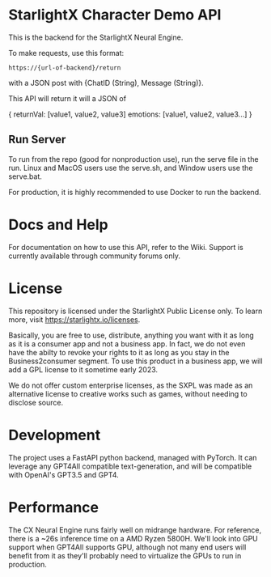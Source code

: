 # StarlightX Character Demo API
This is the backend for the StarlightX Neural Engine.

To make requests, use this format:

`https://{url-of-backend}/return`

with a JSON post with 
{ChatID (String), Message (String)}.

This API will return it will a JSON of

{
    returnVal: [value1, value2, value3]
    emotions: [value1, value2, value3...]
}

## Run Server
To run from the repo (good for nonproduction use), run the serve file in the run. 
Linux and MacOS users use the serve.sh, and Window users use the serve.bat.

For production, it is highly recommended to use Docker to run the backend.

# Docs and Help
For documentation on how to use this API, refer to the Wiki.
Support is currently available through community forums only.


# License
This repository is licensed under the StarlightX Public License only.
To learn more, visit https://starlightx.io/licenses.

Basically, you are free to use, distribute, anything you want with it
as long as it is a consumer app and not a business app. In fact, we do
not even have the abilty to revoke your rights to it as long as you stay
in the Business2consumer segment. To use this product in
a business app, we will add a GPL license to it sometime early 2023.

We do not offer custom enterprise licenses, as the SXPL was made as
an alternative license to creative works such as games, without needing to
disclose source.


# Development
The project uses a FastAPI python backend, managed with PyTorch.
It can leverage any GPT4All compatible text-generation, and
will be compatible with OpenAI's GPT3.5 and GPT4.

# Performance
The CX Neural Engine runs fairly well on midrange hardware. For reference,
there is a ~26s inference time on a AMD Ryzen 5800H. We'll look into
GPU support when GPT4All supports GPU, although not many end users
will benefit from it as they'll probably need to virtualize the GPUs
to run in production.